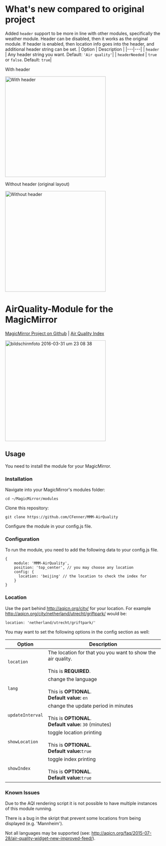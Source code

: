 # What's new compared to original project
Added `header` support to be more in line with other modules, specifically the weather module. Header can be disabled, then it works as the original module.
If header is enabled, then location info goes into the header, and additional header string can be set.
| Option |  Description | 
|---|---|
| `header` | Any header string you want. Default: `'Air quality'`|
| `headerNeeded` | `true` or `false`. Default: `true`|

With header

<img width="325" alt="With header" src="https://github.com/cslev/MMM-AirQuality/blob/master/header.png"/>


Without header (original layout)

<img width="325" alt="Without header" src="https://github.com/cslev/MMM-AirQuality/blob/master/headerless.png"/>



# AirQuality-Module for the MagicMirror

[MagicMirror Project on Github](https://github.com/MichMich/MagicMirror) | [Air Quality Index](http://aqicn.org/here/)

<img width="325" alt="bildschirmfoto 2016-03-31 um 23 08 38" src="https://cloud.githubusercontent.com/assets/9592452/14190991/b8a5de12-f795-11e5-8d5d-593bbf4e4e3c.png">

## Usage 

You need to install the module for your MagicMirror.

### Installation

Navigate into your MagicMirror's modules folder:

```shell
cd ~/MagicMirror/modules
```
Clone this repository:
```shell
git clone https://github.com/CFenner/MMM-AirQuality
```
Configure the module in your config.js file.

### Configuration

To run the module, you need to add the following data to your config.js file.

```
{
	module: 'MMM-AirQuality',
	position: 'top_center', // you may choose any location
	config: {
	  location: 'beijing' // the location to check the index for
	}
}
```

### Location
Use the part behind http://aqicn.org/city/ for your location.
For example http://aqicn.org/city/netherland/utrecht/griftpark/ would be:
```
location: 'netherland/utrecht/griftpark/'
```

You may want to set the following options in the config section as well:

| Option |  Description | 
|---|---|
| `location` | The location for that you you want to show the air quality.<br><br>This is **REQUIRED**.| 
| `lang` | change the language<br><br>This is **OPTIONAL**.<br>**Default value:** `en` | 
| `updateInterval` |  change the update period in minutes<br><br>This is **OPTIONAL**.<br>**Default value:** `30` (minutes) | 
| `showLocation` | toggle location printing<br><br>This is **OPTIONAL**.<br>**Default value:**`true` |
| `showIndex` | toggle index printing<br><br>This is **OPTIONAL**.<br>**Default value:**`true` | 

### Known Issues

Due to the AQI rendering script it is not possible to have multiple instances of this module running.

There is a bug in the skript that prevent some locations from being displayed (e.g. 'Mannheim'). 

Not all languages may be supported (see: http://aqicn.org/faq/2015-07-28/air-quality-widget-new-improved-feed/).
